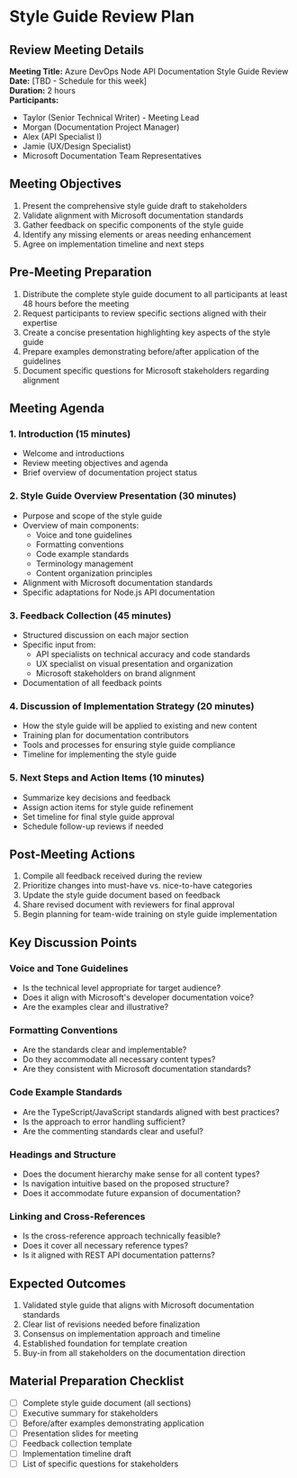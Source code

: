 # Style Guide Review Plan

## Review Meeting Details

**Meeting Title:** Azure DevOps Node API Documentation Style Guide Review  
**Date:** [TBD - Schedule for this week]  
**Duration:** 2 hours  
**Participants:**
- Taylor (Senior Technical Writer) - Meeting Lead
- Morgan (Documentation Project Manager)
- Alex (API Specialist I)
- Jamie (UX/Design Specialist)
- Microsoft Documentation Team Representatives

## Meeting Objectives

1. Present the comprehensive style guide draft to stakeholders
2. Validate alignment with Microsoft documentation standards
3. Gather feedback on specific components of the style guide
4. Identify any missing elements or areas needing enhancement
5. Agree on implementation timeline and next steps

## Pre-Meeting Preparation

1. Distribute the complete style guide document to all participants at least 48 hours before the meeting
2. Request participants to review specific sections aligned with their expertise
3. Create a concise presentation highlighting key aspects of the style guide
4. Prepare examples demonstrating before/after application of the guidelines
5. Document specific questions for Microsoft stakeholders regarding alignment

## Meeting Agenda

### 1. Introduction (15 minutes)
- Welcome and introductions
- Review meeting objectives and agenda
- Brief overview of documentation project status

### 2. Style Guide Overview Presentation (30 minutes)
- Purpose and scope of the style guide
- Overview of main components:
  - Voice and tone guidelines
  - Formatting conventions
  - Code example standards
  - Terminology management
  - Content organization principles
- Alignment with Microsoft documentation standards
- Specific adaptations for Node.js API documentation

### 3. Feedback Collection (45 minutes)
- Structured discussion on each major section
- Specific input from:
  - API specialists on technical accuracy and code standards
  - UX specialist on visual presentation and organization
  - Microsoft stakeholders on brand alignment
- Documentation of all feedback points

### 4. Discussion of Implementation Strategy (20 minutes)
- How the style guide will be applied to existing and new content
- Training plan for documentation contributors
- Tools and processes for ensuring style guide compliance
- Timeline for implementing the style guide

### 5. Next Steps and Action Items (10 minutes)
- Summarize key decisions and feedback
- Assign action items for style guide refinement
- Set timeline for final style guide approval
- Schedule follow-up reviews if needed

## Post-Meeting Actions

1. Compile all feedback received during the review
2. Prioritize changes into must-have vs. nice-to-have categories
3. Update the style guide document based on feedback
4. Share revised document with reviewers for final approval
5. Begin planning for team-wide training on style guide implementation

## Key Discussion Points

### Voice and Tone Guidelines
- Is the technical level appropriate for target audience?
- Does it align with Microsoft's developer documentation voice?
- Are the examples clear and illustrative?

### Formatting Conventions
- Are the standards clear and implementable?
- Do they accommodate all necessary content types?
- Are they consistent with Microsoft documentation standards?

### Code Example Standards
- Are the TypeScript/JavaScript standards aligned with best practices?
- Is the approach to error handling sufficient?
- Are the commenting standards clear and useful?

### Headings and Structure
- Does the document hierarchy make sense for all content types?
- Is navigation intuitive based on the proposed structure?
- Does it accommodate future expansion of documentation?

### Linking and Cross-References
- Is the cross-reference approach technically feasible?
- Does it cover all necessary reference types?
- Is it aligned with REST API documentation patterns?

## Expected Outcomes

1. Validated style guide that aligns with Microsoft documentation standards
2. Clear list of revisions needed before finalization
3. Consensus on implementation approach and timeline
4. Established foundation for template creation
5. Buy-in from all stakeholders on the documentation direction

## Material Preparation Checklist

- [ ] Complete style guide document (all sections)
- [ ] Executive summary for stakeholders
- [ ] Before/after examples demonstrating application
- [ ] Presentation slides for meeting
- [ ] Feedback collection template
- [ ] Implementation timeline draft
- [ ] List of specific questions for stakeholders 